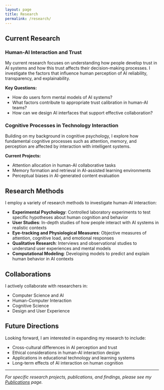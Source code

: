 ```yaml
---
layout: page
title: Research
permalink: /research/
---
```


## Current Research

### Human-AI Interaction and Trust
My current research focuses on understanding how people develop trust in AI systems and how this trust affects their decision-making processes. I investigate the factors that influence human perception of AI reliability, transparency, and explainability.

**Key Questions:**
- How do users form mental models of AI systems?
- What factors contribute to appropriate trust calibration in human-AI teams?
- How can we design AI interfaces that support effective collaboration?

### Cognitive Processes in Technology Interaction
Building on my background in cognitive psychology, I explore how fundamental cognitive processes such as attention, memory, and perception are affected by interaction with intelligent systems.

**Current Projects:**
- Attention allocation in human-AI collaborative tasks
- Memory formation and retrieval in AI-assisted learning environments
- Perceptual biases in AI-generated content evaluation

## Research Methods

I employ a variety of research methods to investigate human-AI interaction:

- **Experimental Psychology**: Controlled laboratory experiments to test specific hypotheses about human cognition and behavior
- **User Studies**: In-depth studies of how people interact with AI systems in realistic contexts
- **Eye-tracking and Physiological Measures**: Objective measures of attention, cognitive load, and emotional responses
- **Qualitative Research**: Interviews and observational studies to understand user experiences and mental models
- **Computational Modeling**: Developing models to predict and explain human behavior in AI contexts

## Collaborations

I actively collaborate with researchers in:
- Computer Science and AI
- Human-Computer Interaction
- Cognitive Science
- Design and User Experience

## Future Directions

Looking forward, I am interested in expanding my research to include:
- Cross-cultural differences in AI perception and trust
- Ethical considerations in human-AI interaction design
- Applications in educational technology and learning systems
- Long-term effects of AI interaction on human cognition

---

*For specific research projects, publications, and findings, please see my [Publications](/publications/) page.*
